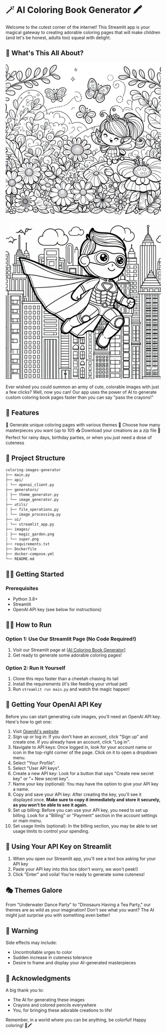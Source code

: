 # 🪄 AI Coloring Book Generator 🖍️

Welcome to the cutest corner of the internet! This Streamlit app is your magical gateway to creating adorable coloring pages that will make children (and let's be honest, adults too) squeal with delight.

## 🌟 What's This All About?
    
![Its magical](./images/magic_garden.png)
    
![Its super](./images/super.png)

Ever wished you could summon an army of cute, colorable images with just a few clicks? Well, now you can! Our app uses the power of AI to generate custom coloring book pages faster than you can say "pass the crayons!"

## 🚀 Features

🎨 Generate unique coloring pages with various themes
🔢 Choose how many masterpieces you want (up to 10!)
📥 Download your creations as a zip file
🌈 Perfect for rainy days, birthday parties, or when you just need a dose of cuteness

## 📁 Project Structure
```
coloring-images-generator
├── main.py
├── api/
│ └── openai_client.py
├── generators/
│ ├── theme_generator.py
│ └── image_generator.py
├── utils/
│ ├── file_operations.py
│ └── image_processing.py
├── ui/
│ └── streamlit_app.py
├── images/
│ ├── magic_garden.png
│ └── super.png
├── requirements.txt
├── Dockerfile
├── docker-compose.yml
└── README.md
```
## 🏃‍♂️ Getting Started
### Prerequisites

- Python 3.8+
- Streamlit
- OpenAI API key (see below for instructions)

## 🏃‍♂️ How to Run

### Option 1: Use Our Streamlit Page (No Code Required!)

1. Visit our Streamlit page at [[AI Coloring Book Generator](https://letmepractice.com/proxy/8503/)]
2. Get ready to generate some adorable coloring pages!

### Option 2: Run It Yourself

1. Clone this repo faster than a cheetah chasing its tail
2. Install the requirements (it's like feeding your virtual pet)
3. Run `streamlit run main.py` and watch the magic happen!

## 🔑 Getting Your OpenAI API Key

Before you can start generating cute images, you'll need an OpenAI API key. Here's how to get one:

1. Visit [OpenAI's website](https://platform.openai.com/)
2. Sign up or log in: If you don't have an account, click "Sign up" and create one. If you already have an account, click "Log in".
3. Navigate to API keys: Once logged in, look for your account name or icon in the top-right corner of the page. Click on it to open a dropdown menu.
4. Select "Your Profile".
5. Select "User API keys".
6. Create a new API key: Look for a button that says "Create new secret key" or "+ New secret key".
7. Name your key (optional): You may have the option to give your API key a name.
8. Copy and save your API key: After creating the key, you'll see it displayed once. **Make sure to copy it immediately and store it securely, as you won't be able to see it again.**
9. Set up billing: Before you can use your API key, you need to set up billing. Look for a "Billing" or "Payment" section in the account settings or main menu.
10. Set usage limits (optional): In the billing section, you may be able to set usage limits to control your spending.


## 🎨 Using Your API Key on Streamlit

1. When you open our Streamlit app, you'll see a text box asking for your API key
2. Paste your API key into this box (don't worry, we won't peek!)
3. Click "Enter" and voila! You're ready to generate some cuteness!

## 🎭 Themes Galore

From "Underwater Dance Party" to "Dinosaurs Having a Tea Party," our themes are as wild as your imagination! Don't see what you want? The AI might just surprise you with something even better!

## 🚨 Warning

Side effects may include:
- Uncontrollable urges to color
- Sudden increase in cuteness tolerance
- Desire to frame and display your AI-generated masterpieces

## 🙏 Acknowledgments

A big thank you to:
- The AI for generating these images
- Crayons and colored pencils everywhere
- You, for bringing these adorable creations to life!

Remember, in a world where you can be anything, be colorful! Happy coloring! 🌈🖍️
